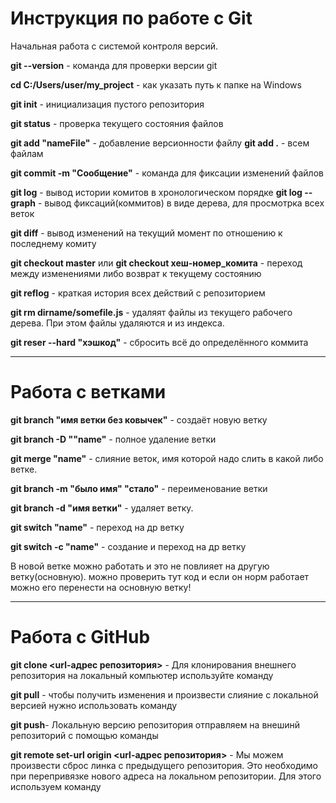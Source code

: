 # Инструкция по работе с Git

Начальная работа с системой контроля версий. 

**git --version** - команда для проверки версии git 

**cd C:/Users/user/my_project** - как указать путь к папке на Windows

**git init** - инициализация пустого репозитория

**git status** - проверка текущего состояния файлов

**git add  "nameFile"** - добавление версионности файлу 
**git add .** - всем файлам

**git commit -m "Сообщение"** - команда для фиксации изменений файлов

**git log** - вывод истории комитов в хронологическом порядке
**git log --graph** - вывод фиксаций(коммитов) в виде дерева, для просмотрка всех веток

**git diff** - вывод изменений на текущий момент по отношению к последнему комиту

**git checkout master** или **git checkout хеш-номер_комита** - переход между изменениями либо возврат к текущему состоянию

**git reflog** - краткая история всех действий с репозиторием

**git rm dirname/somefile.js** - удаляят файлы из текущего рабочего дерева. При этом файлы
удаляются и из индекса.


**git reser --hard "хэшкод"** - сбросить всё до определённого коммита
___

# Работа с ветками

**git branch "имя ветки без ковычек"** - создаёт новую ветку

**git branch -D ""name"** - полное удаление ветки

**git merge  "name"** - слияние веток, имя которой надо слить в какой либо ветке.

**git branch -m "было имя" "стало"** - переименование ветки 

**git branch -d "имя ветки"** - удаляет ветку.

**git switch "name"** - переход на др ветку

**git switch -c "name"** - создание и переход на др ветку

В новой ветке можно работать и это не повлияет на другую ветку(основную). можно проверить тут код и если он норм работает можно его перенести на основную ветку!

___

# Работа с GitHub

**git clone <url-адрес репозитория>** - Для клонирования внешнего репозитория на локальный компьютер используйте команду 

**git pull**  - чтобы получить изменения и произвести слияние с локальной версией нужно использовать команду 

**git push**- Локальную версию репозитория отправляем на внешинй репозиторий с помощью команды 

**git remote set-url origin <url-адрес репозитория>** - Мы можем произвести сброс линка с предыдущего репозитория. Это необходимо при перепривязке нового адреса на локальном репозитории. Для этого используем команду

